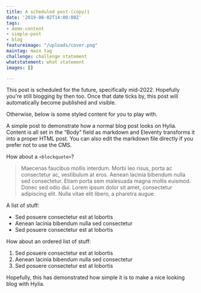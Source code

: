 ```yaml
---
title: A scheduled post-(copy)1
date: '2019-08-02T14:00:00Z'
tags:
- demo-content
- simple-post
- blog
featureimage: "/uploads/cover.png"
maintag: main tag
challenge: challenge statement
whatstatement: what statement
images: []

---
```

This post is scheduled for the future, specifically mid-2022. Hopefully you're still blogging by then too. Once that date ticks by, this post will automatically become published and visible.

Otherwise, below is some styled content for you to play with.

A simple post to demonstrate how a normal blog post looks on Hylia. Content is all set in the “Body” field as markdown and Eleventy transforms it into a proper HTML post. You can also edit the markdown file directly if you prefer not to use the CMS.

How about a `<blockquote>`?

> Maecenas faucibus mollis interdum. Morbi leo risus, porta ac consectetur ac, vestibulum at eros. Aenean lacinia bibendum nulla sed consectetur. Etiam porta sem malesuada magna mollis euismod. Donec sed odio dui. Lorem ipsum dolor sit amet, consectetur adipiscing elit. Nulla vitae elit libero, a pharetra augue.

A list of stuff:

- Sed posuere consectetur est at lobortis
- Aenean lacinia bibendum nulla sed consectetur
- Sed posuere consectetur est at lobortis

How about an ordered list of stuff:

1. Sed posuere consectetur est at lobortis
2. Aenean lacinia bibendum nulla sed consectetur
3. Sed posuere consectetur est at lobortis


Hopefully, this has demonstrated how simple it is to make a nice looking blog with Hylia.